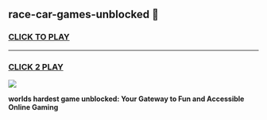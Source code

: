 
## race-car-games-unblocked 👋
<h3>
<a href="https://premium.freeplayer.one?title=race-car-games-unblocked&ref=14F">CLICK TO PLAY</a></h3>
<hr>

<h3>
<a href="https://premium.freeplayer.one?title=race-car-games-unblocked&ref=14F">CLICK 2 PLAY</a>
  
</h3>

<a href="https://premium.freeplayer.one?title=race-car-games-unblocked&ref=12F/"><img src="https://clearcache.store/games.png"></a>


**worlds hardest game unblocked: Your Gateway to Fun and Accessible Online Gaming**
